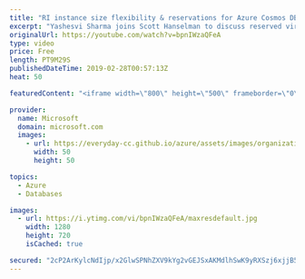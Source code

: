 ```yaml
---
title: "RI instance size flexibility & reservations for Azure Cosmos DB, SQL DB, and SUSE | Azure Friday"
excerpt: "Yashesvi Sharma joins Scott Hanselman to discuss reserved virtual machine instances and how the reservation you buy can apply to other virtual machines (VMs) sizes in the same size series group. This ensures that you maximize your discounts and make reservation management easier. Also, you can now save"
originalUrl: https://youtube.com/watch?v=bpnIWzaQFeA
type: video
price: Free
length: PT9M29S
publishedDateTime: 2019-02-28T00:57:13Z
heat: 50

featuredContent: "<iframe width=\"800\" height=\"500\" frameborder=\"0\" src=\"https://www.youtube.com/embed/bpnIWzaQFeA\" allow=\"accelerometer; autoplay; encrypted-media; gyroscope; picture-in-picture\" allowfullscreen></iframe>"

provider:
  name: Microsoft
  domain: microsoft.com
  images:
    - url: https://everyday-cc.github.io/azure/assets/images/organizations/microsoft.com-50x50.jpg
      width: 50
      height: 50

topics:
  - Azure
  - Databases

images:
  - url: https://i.ytimg.com/vi/bpnIWzaQFeA/maxresdefault.jpg
    width: 1280
    height: 720
    isCached: true

secured: "2cP2ArKylcNdIjp/x2GlwSPNhZXV9kYg2vGEJSxAKMdlhSwK9yRXSzj6xjjB57FKoMMxr8T4L8jeSfT4PAq8/SGzsBL1Z6YpWLcHK4zzvFN/7WhHRQCAi+5MhpcIk2DWPZUDwstWf4WrIvGu/oZMA4538mOgUi12qFC3o2I2v4pp7d4sJW6J74WK/vD5O6hs0fxmo4Op32pvo29rLQ7Qev5tZnLIR10JkxNrMHdzqb+nvvETiVqmIFBF302e/2nznFsOjdJ46hblre/7acvTuQse5TWxVT8fd6tYW9b3JDq+FyMTiIP86+RRQ7z+SPep8Nzu1HHbCHQlNXQb/WTGC4OflJ2gToH/DQkuVEmablv+jIWB67/a1QVT5hnN2/vHn+lepdFAmjO+ndQ4ytAXaIbhTx09c5Ao8rQ532/tE68=;M5wtXd4TGl3aFzEDiQRgwA=="
---
```


